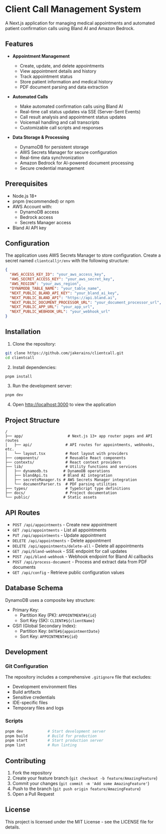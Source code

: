 # Client Call Management System

A Next.js application for managing medical appointments and automated patient confirmation calls using Bland AI and Amazon Bedrock.

## Features

- **Appointment Management**
  - Create, update, and delete appointments
  - View appointment details and history
  - Track appointment status
  - Store patient information and medical history
  - PDF document parsing and data extraction

- **Automated Calls**
  - Make automated confirmation calls using Bland AI
  - Real-time call status updates via SSE (Server-Sent Events)
  - Call result analysis and appointment status updates
  - Voicemail handling and call transcripts
  - Customizable call scripts and responses

- **Data Storage & Processing**
  - DynamoDB for persistent storage
  - AWS Secrets Manager for secure configuration
  - Real-time data synchronization
  - Amazon Bedrock for AI-powered document processing
  - Secure credential management

## Prerequisites

- Node.js 18+
- pnpm (recommended) or npm
- AWS Account with:
  - DynamoDB access
  - Bedrock access
  - Secrets Manager access
- Bland AI API key

## Configuration

The application uses AWS Secrets Manager to store configuration. Create a secret named `clientcalljr/env` with the following structure:

```json
{
  "AWS_ACCESS_KEY_ID": "your_aws_access_key",
  "AWS_SECRET_ACCESS_KEY": "your_aws_secret_key",
  "AWS_REGION": "your_aws_region",
  "DYNAMODB_TABLE_NAME": "your_table_name",
  "NEXT_PUBLIC_BLAND_API_KEY": "your_bland_ai_key",
  "NEXT_PUBLIC_BLAND_API": "https://api.bland.ai",
  "NEXT_PUBLIC_DOCUMENT_PROCESSOR_URL": "your_document_processor_url",
  "NEXT_PUBLIC_APP_URL": "your_app_url",
  "NEXT_PUBLIC_WEBHOOK_URL": "your_webhook_url"
}
```

## Installation

1. Clone the repository:
```bash
git clone https://github.com/jakerains/clientcall.git
cd clientcall
```

2. Install dependencies:
```bash
pnpm install
```

3. Run the development server:
```bash
pnpm dev
```

4. Open [http://localhost:3000](http://localhost:3000) to view the application

## Project Structure

```
/
├── app/                    # Next.js 13+ app router pages and API routes
│   ├── api/               # API routes for appointments, webhooks, etc.
│   └── layout.tsx         # Root layout with providers
├── components/            # Reusable React components
├── contexts/              # React context providers
├── lib/                   # Utility functions and services
│   ├── dynamodb.ts       # DynamoDB operations
│   ├── blandApi.ts       # Bland AI integration
│   ├── secretsManager.ts # AWS Secrets Manager integration
│   └── documentParser.ts  # PDF parsing utilities
├── types/                 # TypeScript type definitions
├── docs/                  # Project documentation
└── public/               # Static assets
```

## API Routes

- `POST /api/appointments` - Create new appointment
- `GET /api/appointments` - List all appointments
- `PUT /api/appointments` - Update appointment
- `DELETE /api/appointments` - Delete appointment
- `DELETE /api/appointments/delete-all` - Delete all appointments
- `GET /api/bland-webhook` - SSE endpoint for call updates
- `POST /api/bland-webhook` - Webhook endpoint for Bland AI callbacks
- `POST /api/process-document` - Process and extract data from PDF documents
- `GET /api/config` - Retrieve public configuration values

## Database Schema

DynamoDB uses a composite key structure:
- Primary Key:
  - Partition Key (PK): `APPOINTMENT#${id}`
  - Sort Key (SK): `CLIENT#${clientName}`
- GSI1 (Global Secondary Index):
  - Partition Key: `DATE#${appointmentDate}`
  - Sort Key: `APPOINTMENT#${id}`

## Development

### Git Configuration
The repository includes a comprehensive `.gitignore` file that excludes:
- Development environment files
- Build artifacts
- Sensitive credentials
- IDE-specific files
- Temporary files and logs

### Scripts
```bash
pnpm dev           # Start development server
pnpm build         # Build for production
pnpm start         # Start production server
pnpm lint          # Run linting
```

## Contributing

1. Fork the repository
2. Create your feature branch (`git checkout -b feature/AmazingFeature`)
3. Commit your changes (`git commit -m 'Add some AmazingFeature'`)
4. Push to the branch (`git push origin feature/AmazingFeature`)
5. Open a Pull Request

## License

This project is licensed under the MIT License - see the LICENSE file for details.
